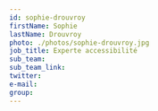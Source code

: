 ```yaml
---
id: sophie-drouvroy
firstName: Sophie
lastName: Drouvroy
photo: ./photos/sophie-drouvroy.jpg
job_title: Experte accessibilité
sub_team:
sub_team_link:
twitter:
e-mail:
group: 
---
```

